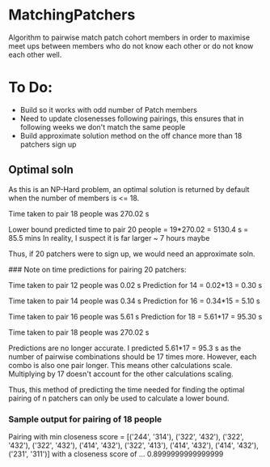 # MatchingPatchers

Algorithm to pairwise match patch cohort members in order to maximise meet ups between members who do not know each other or do not know each other well.

# To Do:

- Build so it works with odd number of Patch members
- Need to update closenesses following pairings, this ensures that in following weeks we don't match the same people
- Build approximate solution method on the off chance more than 18 patchers sign up

## Optimal soln

As this is an NP-Hard problem, an optimal solution is returned by default when the number of members is <= 18.

Time taken to pair 18 people was 270.02 s

Lower bound predicted time to pair 20 people = 19\*270.02 = 5130.4 s = 85.5 mins
In reality, I suspect it is far larger ~ 7 hours maybe

Thus, if 20 patchers were to sign up, we would need an approximate soln.

### Note on time predictions for pairing 20 patchers:

Time taken to pair 12 people was 0.02 s
Prediction for 14 = 0.02\*13 = 0.30 s

Time taken to pair 14 people was 0.34 s
Prediction for 16 = 0.34\*15 = 5.10 s

Time taken to pair 16 people was 5.61 s
Prediction for 18 = 5.61\*17 = 95.30 s

Time taken to pair 18 people was 270.02 s

Predictions are no longer accurate.
I predicted 5.61\*17 = 95.3 s as the number of pairwise combinations should be 17 times more.
However, each combo is also one pair longer. This means other calculations scale. Multiplying by 17 doesn't account for the other calculations scaling.

Thus, this method of predicting the time needed for finding the optimal pairing of n patchers can only be used to calculate a lower bound.

### Sample output for pairing of 18 people

Pairing with min closeness score = [('244', '314'), ('322', '432'), ('322', '432'), ('322', '432'), ('414', '432'), ('322', '413'), ('414', '432'), ('414', '432'), ('231', '311')]
with a closeness score of ... 0.8999999999999999
